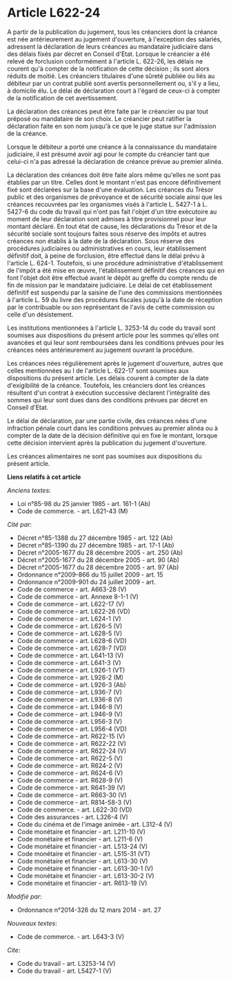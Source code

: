 # Article L622-24

A partir de la publication du jugement, tous les créanciers dont la créance est née antérieurement au jugement d'ouverture, à
l'exception des salariés, adressent la déclaration de leurs créances au mandataire judiciaire dans des délais fixés par
décret en Conseil d'Etat. Lorsque le créancier a été relevé de forclusion conformément à l'article L. 622-26, les délais ne
courent qu'à compter de la notification de cette décision ; ils sont alors réduits de moitié. Les créanciers titulaires d'une
sûreté publiée ou liés au débiteur par un contrat publié sont avertis personnellement ou, s'il y a lieu, à domicile élu. Le
délai de déclaration court à l'égard de ceux-ci à compter de la notification de cet avertissement. 

La déclaration des créances peut être faite par le créancier ou par tout préposé ou mandataire de son choix. Le créancier
peut ratifier la déclaration faite en son nom jusqu'à ce que le juge statue sur l'admission de la créance. 

Lorsque le débiteur a porté une créance à la connaissance du mandataire judiciaire, il est présumé avoir agi pour le compte
du créancier tant que celui-ci n'a pas adressé la déclaration de créance prévue au premier alinéa. 

La déclaration des créances doit être faite alors même qu'elles ne sont pas établies par un titre. Celles dont le montant
n'est pas encore définitivement fixé sont déclarées sur la base d'une évaluation. Les créances du Trésor public et des
organismes de prévoyance et de sécurité sociale ainsi que les créances recouvrées par les organismes visés à l'article L.
5427-1 à L. 5427-6 du code du travail qui n'ont pas fait l'objet d'un titre exécutoire au moment de leur déclaration sont
admises à titre provisionnel pour leur montant déclaré. En tout état de cause, les déclarations du Trésor et de la sécurité
sociale sont toujours faites sous réserve des impôts et autres créances non établis à la date de la déclaration. Sous réserve
des procédures judiciaires ou administratives en cours, leur établissement définitif doit, à peine de forclusion, être
effectué dans le délai prévu à l'article L. 624-1. Toutefois, si une procédure administrative d'établissement de l'impôt a
été mise en œuvre, l'établissement définitif des créances qui en font l'objet doit être effectué avant le dépôt au greffe du
compte rendu de fin de mission par le mandataire judiciaire. Le délai de cet établissement définitif est suspendu par la
saisine de l'une des commissions mentionnées à l'article L. 59 du livre des procédures fiscales jusqu'à la date de réception
par le contribuable ou son représentant de l'avis de cette commission ou celle d'un désistement. 

Les institutions mentionnées à l'article L. 3253-14 du code du travail sont soumises aux dispositions du présent article pour
les sommes qu'elles ont avancées et qui leur sont remboursées dans les conditions prévues pour les créances nées
antérieurement au jugement ouvrant la procédure. 

Les créances nées régulièrement après le jugement d'ouverture, autres que celles mentionnées au I de l'article L. 622-17 sont
soumises aux dispositions du présent article. Les délais courent à compter de la date d'exigibilité de la créance. Toutefois,
les créanciers dont les créances résultent d'un contrat à exécution successive déclarent l'intégralité des sommes qui leur
sont dues dans des conditions prévues par décret en Conseil d'Etat. 

Le délai de déclaration, par une partie civile, des créances nées d'une infraction pénale court dans les conditions prévues
au premier alinéa ou à compter de la date de la décision définitive qui en fixe le montant, lorsque cette décision intervient
après la publication du jugement d'ouverture. 

Les créances alimentaires ne sont pas soumises aux dispositions du présent article.

**Liens relatifs à cet article**

_Anciens textes_:

  - Loi n°85-98 du 25 janvier 1985 - art. 161-1 (Ab)
  - Code de commerce. - art. L621-43 (M)

_Cité par_:

  - Décret n°85-1388 du 27 décembre 1985 - art. 122 (Ab)
  - Décret n°85-1390 du 27 décembre 1985 - art. 17-1 (Ab)
  - Décret n°2005-1677 du 28 décembre 2005 - art. 250 (Ab)
  - Décret n°2005-1677 du 28 décembre 2005 - art. 90 (Ab)
  - Décret n°2005-1677 du 28 décembre 2005 - art. 97 (Ab)
  - Ordonnance n°2009-866 du 15 juillet 2009 - art. 15
  - Ordonnance n°2009-901 du 24 juillet 2009 - art.
  - Code de commerce - art. A663-28 (V)
  - Code de commerce - art. Annexe 8-1-1 (V)
  - Code de commerce - art. L622-17 (V)
  - Code de commerce - art. L622-26 (VD)
  - Code de commerce - art. L624-1 (V)
  - Code de commerce - art. L626-5 (V)
  - Code de commerce - art. L628-5 (V)
  - Code de commerce - art. L628-6 (VD)
  - Code de commerce - art. L628-7 (VD)
  - Code de commerce - art. L641-13 (V)
  - Code de commerce - art. L641-3 (V)
  - Code de commerce - art. L926-1 (VT)
  - Code de commerce - art. L926-2 (M)
  - Code de commerce - art. L926-3 (Ab)
  - Code de commerce - art. L936-7 (V)
  - Code de commerce - art. L936-8 (V)
  - Code de commerce - art. L946-8 (V)
  - Code de commerce - art. L946-9 (V)
  - Code de commerce - art. L956-3 (V)
  - Code de commerce - art. L956-4 (VD)
  - Code de commerce - art. R622-15 (V)
  - Code de commerce - art. R622-22 (V)
  - Code de commerce - art. R622-24 (V)
  - Code de commerce - art. R622-5 (V)
  - Code de commerce - art. R624-2 (V)
  - Code de commerce - art. R624-6 (V)
  - Code de commerce - art. R628-9 (V)
  - Code de commerce - art. R641-39 (V)
  - Code de commerce - art. R663-30 (V)
  - Code de commerce - art. R814-58-3 (V)
  - Code de commerce. - art. L622-30 (VD)
  - Code des assurances - art. L326-4 (V)
  - Code du cinéma et de l'image animée - art. L312-4 (V)
  - Code monétaire et financier - art. L211-10 (V)
  - Code monétaire et financier - art. L211-6 (V)
  - Code monétaire et financier - art. L513-24 (V)
  - Code monétaire et financier - art. L515-31 (VT)
  - Code monétaire et financier - art. L613-30 (V)
  - Code monétaire et financier - art. L613-30-1 (V)
  - Code monétaire et financier - art. L613-30-2 (V)
  - Code monétaire et financier - art. R613-19 (V)

_Modifié par_:

  - Ordonnance n°2014-326 du 12 mars 2014 - art. 27

_Nouveaux textes_:

  - Code de commerce. - art. L643-3 (V)

_Cite_:

  - Code du travail - art. L3253-14 (V)
  - Code du travail - art. L5427-1 (V)
